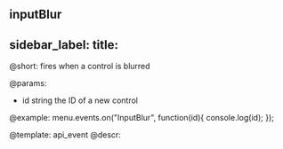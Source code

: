 inputBlur
---
sidebar_label: 
title: 
---          

@short:
fires when a control is blurred

@params:
- id 		string		the ID of a new control


@example:
menu.events.on("InputBlur", function(id){
    console.log(id);
});


@template: api_event
@descr:



